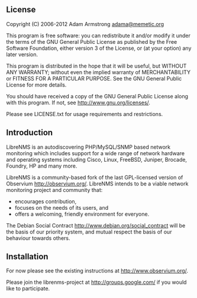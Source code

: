 License
-------

Copyright (C) 2006-2012 Adam Armstrong <adama@memetic.org>

 This program is free software: you can redistribute it and/or modify
 it under the terms of the GNU General Public License as published by
 the Free Software Foundation, either version 3 of the License, or
 (at your option) any later version.

 This program is distributed in the hope that it will be useful,
 but WITHOUT ANY WARRANTY; without even the implied warranty of
 MERCHANTABILITY or FITNESS FOR A PARTICULAR PURPOSE.  See the
 GNU General Public License for more details.

 You should have received a copy of the GNU General Public License
 along with this program.  If not, see <http://www.gnu.org/licenses/>.

Please see LICENSE.txt for usage requirements and restrictions.


Introduction
------------

LibreNMS is an autodiscovering PHP/MySQL/SNMP based network monitoring
which includes support for a wide range of network hardware and operating
systems including Cisco, Linux, FreeBSD, Juniper, Brocade, Foundry, HP and
many more.

LibreNMS is a community-based fork of the last GPL-licensed version of
Observium <http://observium.org/>.  LibreNMS intends to be a viable network
monitoring project and community that:
- encourages contribution,
- focuses on the needs of its users, and
- offers a welcoming, friendly environment for everyone.

The Debian Social Contract <http://www.debian.org/social_contract> will be
the basis of our priority system, and mutual respect the basis of our
behaviour towards others.


Installation
------------

For now please see the existing instructions at http://www.observium.org/.

Please join the librenms-project at http://groups.google.com/ if you would
like to participate.

